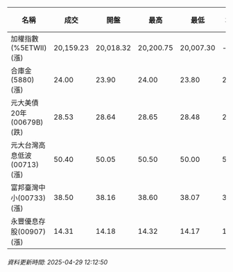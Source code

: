 | 名稱 | 成交 | 開盤 | 最高 | 最低 | 均價 | 成交金額(億) | 昨收 | 漲跌幅 | 漲跌 | 總量 | 昨量 | 振幅 |
| -------- | -------- | -------- | -------- |-------- | -------- | -------- |-------- |-------- |-------- | -------- | -------- |-------- |
|加權指數(%5ETWII) (漲)|20,159.23|20,018.32|20,200.75|20,007.30|-|1,691.33|20,034.41|0.62%|124.82|3,422,943|0|0.97%|
|合庫金(5880) (漲)|24.00|23.90|24.00|23.80|23.94|0.884|23.90|0.42%|0.10|3,691|4,259|0.84%|
|元大美債20年(00679B) (跌)|28.53|28.64|28.65|28.48|28.55|5.73|28.59|0.21%|0.06|20,081|39,502|0.59%|
|元大台灣高息低波(00713) (漲)|50.40|50.05|50.50|50.00|50.28|3.44|49.96|0.88%|0.44|6,846|9,046|1.00%|
|富邦臺灣中小(00733) (漲)|38.50|38.16|38.60|38.07|38.34|0.179|38.20|0.79%|0.30|468|835|1.39%|
|永豐優息存股(00907) (漲)|14.31|14.18|14.32|14.17|14.23|0.166|14.14|1.20%|0.17|1,168|1,053|1.06%|
###### 資料更新時間: 2025-04-29 12:12:50